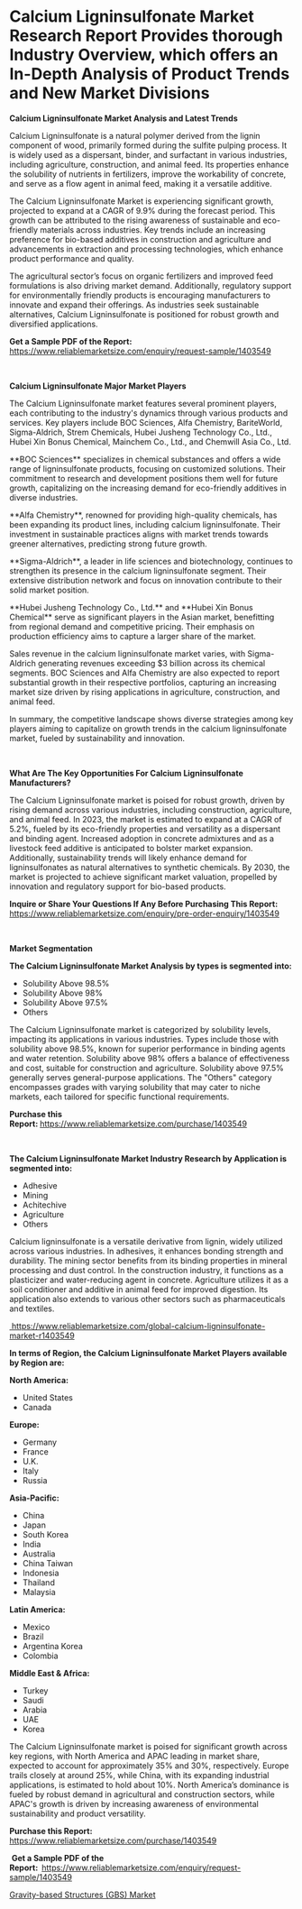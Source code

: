 <p><h1>Calcium Ligninsulfonate Market Research Report Provides thorough Industry Overview, which offers an In-Depth Analysis of Product Trends and New Market Divisions</h1></p><p><strong>Calcium Ligninsulfonate Market Analysis and Latest Trends</strong></p>
<p><p>Calcium Ligninsulfonate is a natural polymer derived from the lignin component of wood, primarily formed during the sulfite pulping process. It is widely used as a dispersant, binder, and surfactant in various industries, including agriculture, construction, and animal feed. Its properties enhance the solubility of nutrients in fertilizers, improve the workability of concrete, and serve as a flow agent in animal feed, making it a versatile additive.</p><p>The Calcium Ligninsulfonate Market is experiencing significant growth, projected to expand at a CAGR of 9.9% during the forecast period. This growth can be attributed to the rising awareness of sustainable and eco-friendly materials across industries. Key trends include an increasing preference for bio-based additives in construction and agriculture and advancements in extraction and processing technologies, which enhance product performance and quality.</p><p>The agricultural sector’s focus on organic fertilizers and improved feed formulations is also driving market demand. Additionally, regulatory support for environmentally friendly products is encouraging manufacturers to innovate and expand their offerings. As industries seek sustainable alternatives, Calcium Ligninsulfonate is positioned for robust growth and diversified applications.</p></p>
<p><strong>Get a Sample PDF of the Report:&nbsp;</strong> <a href="https://www.reliablemarketsize.com/enquiry/request-sample/1403549?utm_campaign=2723&utm_medium=2&utm_source=Github&utm_content=ia&utm_term=28032025&utm_id=calcium-ligninsulfonate">https://www.reliablemarketsize.com/enquiry/request-sample/1403549</a></p>
<p>&nbsp;</p>
<p><strong>Calcium Ligninsulfonate Major Market Players</strong></p>
<p><p>The Calcium Ligninsulfonate market features several prominent players, each contributing to the industry's dynamics through various products and services. Key players include BOC Sciences, Alfa Chemistry, BariteWorld, Sigma-Aldrich, Strem Chemicals, Hubei Jusheng Technology Co., Ltd., Hubei Xin Bonus Chemical, Mainchem Co., Ltd., and Chemwill Asia Co., Ltd.</p><p>**BOC Sciences** specializes in chemical substances and offers a wide range of ligninsulfonate products, focusing on customized solutions. Their commitment to research and development positions them well for future growth, capitalizing on the increasing demand for eco-friendly additives in diverse industries.</p><p>**Alfa Chemistry**, renowned for providing high-quality chemicals, has been expanding its product lines, including calcium ligninsulfonate. Their investment in sustainable practices aligns with market trends towards greener alternatives, predicting strong future growth.</p><p>**Sigma-Aldrich**, a leader in life sciences and biotechnology, continues to strengthen its presence in the calcium ligninsulfonate segment. Their extensive distribution network and focus on innovation contribute to their solid market position.</p><p>**Hubei Jusheng Technology Co., Ltd.** and **Hubei Xin Bonus Chemical** serve as significant players in the Asian market, benefitting from regional demand and competitive pricing. Their emphasis on production efficiency aims to capture a larger share of the market.</p><p>Sales revenue in the calcium ligninsulfonate market varies, with Sigma-Aldrich generating revenues exceeding $3 billion across its chemical segments. BOC Sciences and Alfa Chemistry are also expected to report substantial growth in their respective portfolios, capturing an increasing market size driven by rising applications in agriculture, construction, and animal feed.</p><p>In summary, the competitive landscape shows diverse strategies among key players aiming to capitalize on growth trends in the calcium ligninsulfonate market, fueled by sustainability and innovation.</p></p>
<p>&nbsp;</p>
<p><strong>What Are The Key Opportunities For Calcium Ligninsulfonate Manufacturers?</strong></p>
<p><p>The Calcium Ligninsulfonate market is poised for robust growth, driven by rising demand across various industries, including construction, agriculture, and animal feed. In 2023, the market is estimated to expand at a CAGR of 5.2%, fueled by its eco-friendly properties and versatility as a dispersant and binding agent. Increased adoption in concrete admixtures and as a livestock feed additive is anticipated to bolster market expansion. Additionally, sustainability trends will likely enhance demand for ligninsulfonates as natural alternatives to synthetic chemicals. By 2030, the market is projected to achieve significant market valuation, propelled by innovation and regulatory support for bio-based products.</p></p>
<p><strong>Inquire or Share Your Questions If Any Before Purchasing This Report:</strong> <a href="https://www.reliablemarketsize.com/enquiry/pre-order-enquiry/1403549?utm_campaign=2723&utm_medium=2&utm_source=Github&utm_content=ia&utm_term=28032025&utm_id=calcium-ligninsulfonate">https://www.reliablemarketsize.com/enquiry/pre-order-enquiry/1403549</a></p>
<p>&nbsp;</p>
<p><strong>Market Segmentation</strong></p>
<p><strong>The Calcium Ligninsulfonate Market Analysis by types is segmented into:</strong></p>
<p><ul><li>Solubility Above 98.5%</li><li>Solubility Above 98%</li><li>Solubility Above 97.5%</li><li>Others</li></ul></p>
<p><p>The Calcium Ligninsulfonate market is categorized by solubility levels, impacting its applications in various industries. Types include those with solubility above 98.5%, known for superior performance in binding agents and water retention. Solubility above 98% offers a balance of effectiveness and cost, suitable for construction and agriculture. Solubility above 97.5% generally serves general-purpose applications. The "Others" category encompasses grades with varying solubility that may cater to niche markets, each tailored for specific functional requirements.</p></p>
<p><strong>Purchase this Report:&nbsp;</strong><a href="https://www.reliablemarketsize.com/purchase/1403549?utm_campaign=2723&utm_medium=2&utm_source=Github&utm_content=ia&utm_term=28032025&utm_id=calcium-ligninsulfonate">https://www.reliablemarketsize.com/purchase/1403549</a></p>
<p>&nbsp;</p>
<p><strong>The Calcium Ligninsulfonate Market Industry Research by Application is segmented into:</strong></p>
<p><ul><li>Adhesive</li><li>Mining</li><li>Achitechive</li><li>Agriculture</li><li>Others</li></ul></p>
<p><p>Calcium ligninsulfonate is a versatile derivative from lignin, widely utilized across various industries. In adhesives, it enhances bonding strength and durability. The mining sector benefits from its binding properties in mineral processing and dust control. In the construction industry, it functions as a plasticizer and water-reducing agent in concrete. Agriculture utilizes it as a soil conditioner and additive in animal feed for improved digestion. Its application also extends to various other sectors such as pharmaceuticals and textiles.</p></p>
<p><a href="https://www.reliablemarketsize.com/global-calcium-ligninsulfonate-market-r1403549?utm_campaign=2723&utm_medium=2&utm_source=Github&utm_content=ia&utm_term=28032025&utm_id=calcium-ligninsulfonate">&nbsp;https://www.reliablemarketsize.com/global-calcium-ligninsulfonate-market-r1403549</a></p>
<p><strong>In terms of Region, the Calcium Ligninsulfonate Market Players available by Region are:</strong></p>
<p>
    <p> <strong> North America: </strong>
        <ul>
            <li>United States</li>
            <li>Canada</li>
        </ul>
        </p> 
    <p> <strong> Europe: </strong>
        <ul>
            <li>Germany</li>
            <li>France</li>
            <li>U.K.</li>
            <li>Italy</li>
            <li>Russia</li>
        </ul>
        </p> 
    <p> <strong> Asia-Pacific: </strong>
        <ul>
            <li>China</li>
            <li>Japan</li>
            <li>South Korea</li>
            <li>India</li>
            <li>Australia</li>
            <li>China Taiwan</li>
            <li>Indonesia</li>
            <li>Thailand</li>
            <li>Malaysia</li>
        </ul>
        </p> 
    <p> <strong> Latin America: </strong>
        <ul>
            <li>Mexico</li>
            <li>Brazil</li>
            <li>Argentina Korea</li>
            <li>Colombia</li>
        </ul>
        </p> 
    <p> <strong> Middle East & Africa: </strong>
        <ul>
            <li>Turkey</li>
            <li>Saudi</li>
            <li>Arabia</li>
            <li>UAE</li>
            <li>Korea</li>
        </ul>
    </p>
    </p>
<p><p>The Calcium Ligninsulfonate market is poised for significant growth across key regions, with North America and APAC leading in market share, expected to account for approximately 35% and 30%, respectively. Europe trails closely at around 25%, while China, with its expanding industrial applications, is estimated to hold about 10%. North America’s dominance is fueled by robust demand in agricultural and construction sectors, while APAC's growth is driven by increasing awareness of environmental sustainability and product versatility.</p></p>
<p><strong>Purchase this Report: </strong><a href="https://www.reliablemarketsize.com/purchase/1403549?utm_campaign=2723&utm_medium=2&utm_source=Github&utm_content=ia&utm_term=28032025&utm_id=calcium-ligninsulfonate">https://www.reliablemarketsize.com/purchase/1403549</a></p>
<p>&nbsp;<strong>Get a Sample PDF of the Report:&nbsp;&nbsp;</strong><a href="https://www.reliablemarketsize.com/enquiry/request-sample/1403549?utm_campaign=2723&utm_medium=2&utm_source=Github&utm_content=ia&utm_term=28032025&utm_id=calcium-ligninsulfonate">https://www.reliablemarketsize.com/enquiry/request-sample/1403549</a></p>
<p><strong></strong></p>
<p><p><a href="https://github.com/SanjidaMahmud54/Market-Research-Report-List-2/blob/main/gravity-based-structures-gbs-market.md?utm_campaign=2723&utm_medium=2&utm_source=Github&utm_content=ia&utm_term=28032025&utm_id=calcium-ligninsulfonate">Gravity-based Structures (GBS) Market</a></p></p>